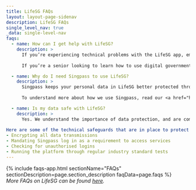 ```yaml
---
title: LifeSG FAQs
layout: layout-page-sidenav
description: LifeSG FAQs
single_level_nav: true
_data: single-level-nav
faqs:
  - name: How can I get help with LifeSG?
    description: >
      If you’re experiencing technical problems with the LifeSG app, email <a href="mailto:helpdesk@life.gov.sg">helpdesk@life.gov.sg</a>.
      
      If you’re a senior looking to learn how to use digital government services, explore <a href="https://www.imda.gov.sg/en/seniorsgodigital" target="_blank">Seniors Go Digital</a> programmes by the Infocomm Media Development Authority (IMDA).

  - name: Why do I need Singpass to use LifeSG?
    description: >
      Singpass keeps your personal data in LifeSG better protected through two-factor authentication. Singpass also makes it possible for us to show you information that’s relevant to you. For example, the government benefits you’ve received. This may include the Merdeka Generation Package, SkillsFuture Credit, NS Excellence Award or others.
      
      To understand more about how we use Singpass, read our <a href="https://www.life.gov.sg/terms-of-use" target="_blank">terms of use</a> and <a href="https://www.life.gov.sg/privacy-statement" target="_blank">privacy statement</a>.

  - name: Is my data safe with LifeSG?
    description: >
      Yes. We understand the importance of data protection, and are committed to safeguarding your privacy. One of the ways we do this is through compliance with the <a href="https://sso.agc.gov.sg/Act/PSGA2018" target="_blank">Public Sector Governance Act (PSGA)</a>, which governs data-sharing and protection within the public sector.
      
Here are some of the technical safeguards that are in place to protect your data:
- Encrypting all data transmissions
- Mandating Singpass log in as a requirement to access services
- Checking for unauthorised logins
- Running the platform through regular industry standard tests
---
```


{% include faqs-app.html sectionName="FAQs" sectionDescription=page.section_description faqData=page.faqs %}
<br/>
_More FAQs on LifeSG can be found <a href="https://www.life.gov.sg/faqs/about-lifesg" target="_blank">here</a>._
